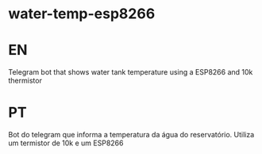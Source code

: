 # water-temp-esp8266
# EN
Telegram bot that shows water tank temperature using a ESP8266 and 10k thermistor
# PT
Bot do telegram que informa a temperatura da água do reservatório. Utiliza um termistor de 10k e um ESP8266
